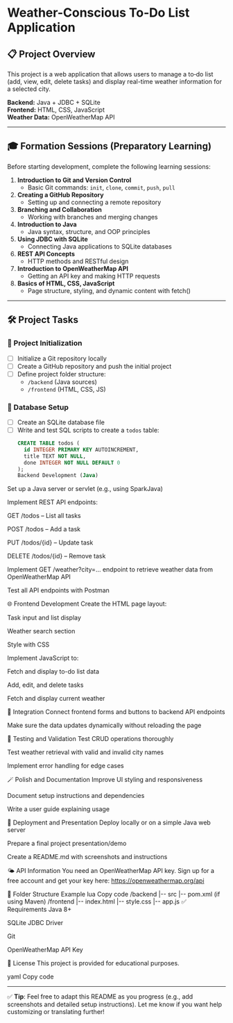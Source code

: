 # Weather-Conscious To‑Do List Application

## 📋 Project Overview

This project is a web application that allows users to manage a to‑do list (add, view, edit, delete tasks) and display real-time weather information for a selected city.  

**Backend:** Java + JDBC + SQLite  
**Frontend:** HTML, CSS, JavaScript  
**Weather Data:** OpenWeatherMap API

---

## 🎓 Formation Sessions (Preparatory Learning)

Before starting development, complete the following learning sessions:

1. **Introduction to Git and Version Control**
   - Basic Git commands: `init`, `clone`, `commit`, `push`, `pull`
2. **Creating a GitHub Repository**
   - Setting up and connecting a remote repository
3. **Branching and Collaboration**
   - Working with branches and merging changes
4. **Introduction to Java**
   - Java syntax, structure, and OOP principles
5. **Using JDBC with SQLite**
   - Connecting Java applications to SQLite databases
6. **REST API Concepts**
   - HTTP methods and RESTful design
7. **Introduction to OpenWeatherMap API**
   - Getting an API key and making HTTP requests
8. **Basics of HTML, CSS, JavaScript**
   - Page structure, styling, and dynamic content with fetch()

---

## 🛠️ Project Tasks

### 📂 Project Initialization
- [ ] Initialize a Git repository locally
- [ ] Create a GitHub repository and push the initial project
- [ ] Define project folder structure:
  - `/backend` (Java sources)
  - `/frontend` (HTML, CSS, JS)

### 💾 Database Setup
- [ ] Create an SQLite database file
- [ ] Write and test SQL scripts to create a `todos` table:
  ```sql
  CREATE TABLE todos (
    id INTEGER PRIMARY KEY AUTOINCREMENT,
    title TEXT NOT NULL,
    done INTEGER NOT NULL DEFAULT 0
  );
  Backend Development (Java)
 Set up a Java server or servlet (e.g., using SparkJava)

 Implement REST API endpoints:

GET /todos – List all tasks

POST /todos – Add a task

PUT /todos/{id} – Update task

DELETE /todos/{id} – Remove task

 Implement GET /weather?city=... endpoint to retrieve weather data from OpenWeatherMap API

 Test all API endpoints with Postman

🌐 Frontend Development
 Create the HTML page layout:

Task input and list display

Weather search section

 Style with CSS

 Implement JavaScript to:

Fetch and display to-do list data

Add, edit, and delete tasks

Fetch and display current weather

🔄 Integration
 Connect frontend forms and buttons to backend API endpoints

 Make sure the data updates dynamically without reloading the page

🧪 Testing and Validation
 Test CRUD operations thoroughly

 Test weather retrieval with valid and invalid city names

 Implement error handling for edge cases

🪄 Polish and Documentation
 Improve UI styling and responsiveness

 Document setup instructions and dependencies

 Write a user guide explaining usage

🚀 Deployment and Presentation
 Deploy locally or on a simple Java web server

 Prepare a final project presentation/demo

 Create a README.md with screenshots and instructions

🌤 API Information
You need an OpenWeatherMap API key. Sign up for a free account and get your key here:
https://openweathermap.org/api

📂 Folder Structure Example
lua
Copy code
/backend
   |-- src
   |-- pom.xml (if using Maven)
/frontend
   |-- index.html
   |-- style.css
   |-- app.js
✅ Requirements
Java 8+

SQLite JDBC Driver

Git

OpenWeatherMap API Key

📘 License
This project is provided for educational purposes.

yaml
Copy code

---

✅ **Tip**: Feel free to adapt this README as you progress (e.g., add screenshots and detailed setup instructions). Let me know if you want help customizing or translating further!







